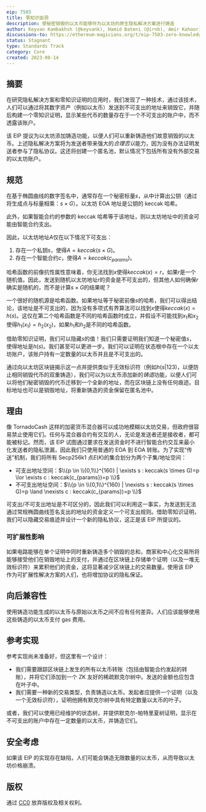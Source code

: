```yaml
---
eip: 7503
title: 零知识虫洞
description: 使秘密销毁的以太币能够作为以太坊的原生隐私解决方案进行铸造
author: Keyvan Kambakhsh (@keyvank), Hamid Bateni (@irnb), Amir Kahoori <a.kahoorizadeh@gmail.com>, Nobitex Labs <labs@nobitex.ir>
discussions-to: https://ethereum-magicians.org/t/eip-7503-zero-knowledge-wormholes-private-proof-of-burn-ppob/15456
status: Stagnant
type: Standards Track
category: Core
created: 2023-08-14
---
```


## 摘要

在研究隐私解决方案和零知识证明的应用时，我们发现了一种技术，通过该技术，人们可以通过将其数字资产（例如以太币）发送到不可支出的地址来销毁它，并随后构建一个零知识证明，显示某些代币的数量存在于一个不可支出的账户中，而不透露该账户。

该 EIP 提议为以太坊添加铸造功能，以便人们可以重新铸造他们故意销毁的以太币。上述隐私解决方案将为发送者带来强大的*合理否认*能力，因为没有办法证明发送者参与了隐私协议。这还将创建一个匿名池，默认情况下包括所有没有外部交易的以太坊账户。

## 规范

在基于椭圆曲线的数字签名中，通常存在一个秘密标量$s$，从中计算出公钥（通过将生成点与标量相乘：$s \times G$）。以太坊 EOA 地址是公钥的 keccak 哈希。

此外，如果智能合约的参数的 keccak 哈希等于该地址，则以太坊地址中的资金可能由智能合约支出。

因此，以太坊地址$A$仅在以下情况下可支出：

 1. 存在一个私钥$s$，使得$A = keccak(s \times G)$。
 2. 存在一个智能合约$c$，使得$A = keccak(c_{params})$。

哈希函数的前像抗性属性意味着，你无法找到$x$使得$keccak(x)=r$，如果$r$是一个随机值。因此，发送到随机以太坊地址$r$的资金是不可支出的，但其他人如何确保$r$确实是随机的，而不是计算$s \times G$的结果呢？

一个很好的随机源是哈希函数。如果地址等于秘密前像$s$的哈希，我们可以得出结论，该地址是不可支出的，因为没有多项式有界算法可以找到$x$使得$keccak(x)=h(s)$。这仅在第二个哈希函数是不同的哈希函数时成立，并假设不可能找到$x_1$和$x_2$使得$h_1(x_1)=h_2(x_2)$，如果$h_1$和$h_2$是不同的哈希函数。

借助零知识证明，我们可以隐藏$s$的值！我们只需要证明我们知道一个秘密值$s$，使得地址是$h(s)$。我们甚至可以更进一步。我们可以证明在状态根中存在一个以太坊账户，该账户持有一定数量的以太币并且是不可支出的。

通过向以太坊区块链揭示这一点并提供类似于无效标识符（例如$h(s | 123)$，以便防止相同销毁代币的双重铸造），我们可以为以太币添加新的*铸造*功能，以便人们可以将他们秘密销毁的代币迁移到一个全新的地址，而在区块链上没有任何痕迹。目标地址也可以是销毁地址，将重新铸造的资金保留在匿名池中。

## 理由

像 TornadoCash 这样的加密货币混合器可以成功地模糊以太坊交易，但政府很容易禁止使用它们。任何与混合器合约有交互的人，无论是发送者还是接收者，都可能被标记。然而，该 EIP 试图通过要求在发送资金时不进行智能合约交互来最小化发送者的隐私泄漏，因此我们只使用普通的 EOA 到 EOA 转账。为了实现“传送”机制，我们将所有 Secp256k1 点$E(K)$的集合划分为两个子集/地址空间：

 - 可支出地址空间：$\\{p \in \\{0,1\\}^{160} | \exists s : keccak(s \times G)=p \lor \exists c : keccak(c_{params})=p \\}$
 - 不可支出地址空间：$\\{p \in \\{0,1\\}^{160} | \nexists s : keccak(s \times G)=p \land \nexists c : keccak(c_{params})=p \\}$

可支出/不可支出地址是不可区分的，因此我们可以利用这一事实，为发送到无法通过常规椭圆曲线签名支出的地址的资金定义一个可支出规则。借助零知识证明，我们可以隐藏交易痕迹并设计一个新的隐私协议，这正是该 EIP 所提议的。

### 可扩展性影响

如果电路能够在单个证明中同时重新铸造多个销毁的总和，商家和中心化交易所将能够接受他们在销毁地址上的支付，并通过在区块链上存储单个证明（以及一堆无效标识符）来累积他们的资金，这将显著减少区块链上的交易数量。使用该 EIP 作为可扩展性解决方案的人们，也将增加协议的隐私保证。

## 向后兼容性

使用铸造功能生成的以太币与原始以太币之间不应有任何差异。人们应该能够使用这些铸造的以太币支付 gas 费用。

## 参考实现

参考实现尚未准备好，但这里有一个设计：

- 我们需要跟踪区块链上发生的所有以太币转账（包括由智能合约发起的转账），并将它们添加到一个 ZK 友好的稀疏默克尔树中。发送的金额也应包含在叶子中。
- 我们需要一种新的交易类型，负责铸造以太币。发起者应提供一个证明（以及一个无效标识符），证明他拥有默克尔树中具有特定数量以太币的叶子。

或者，我们可以使用已经维护的状态树，并提供默克尔-帕特里夏树证明，显示在不可支出的账户中存在一定数量的以太币，并铸造它们。

## 安全考虑

如果该 EIP 的实现存在缺陷，人们可能会铸造无限数量的以太币，从而导致以太坊价格崩溃。

## 版权

通过 [CC0](../LICENSE.md) 放弃版权及相关权利。